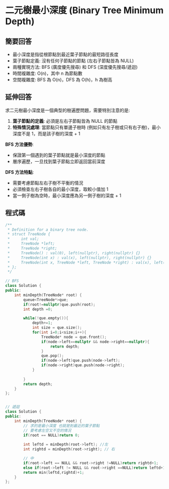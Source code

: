 # 二元樹最小深度 (Binary Tree Minimum Depth)

## 簡要回答
- 最小深度是指從根節點到最近葉子節點的最短路徑長度
- 葉子節點定義: 沒有任何子節點的節點 (左右子節點皆為 NULL)
- 兩種實現方法: BFS (廣度優先搜尋) 和 DFS (深度優先搜尋/遞迴)
- 時間複雜度: O(n)，其中 n 為節點數
- 空間複雜度: BFS 為 O(n)，DFS 為 O(h)，h 為樹高

## 延伸回答
求二元樹最小深度是一個典型的樹遍歷問題，需要特別注意的是:

1. **葉子節點的定義**: 必須是左右子節點皆為 NULL 的節點
2. **特殊情況處理**: 當節點只有單邊子樹時 (例如只有左子樹或只有右子樹)，最小深度不是 1，而是該子樹的深度 + 1

**BFS 方法優勢**:
- 保證第一個遇到的葉子節點就是最小深度的節點
- 層序遍歷，一旦找到葉子節點立即返回當前深度

**DFS 方法特點**:
- 需要考慮節點左右子樹不平衡的情況
- 必須檢查左右子樹各自的最小深度，取較小值加 1
- 當一側子樹為空時，最小深度應為另一側子樹的深度 + 1

## 程式碼
```cpp
/**
 * Definition for a binary tree node.
 * struct TreeNode {
 *     int val;
 *     TreeNode *left;
 *     TreeNode *right;
 *     TreeNode() : val(0), left(nullptr), right(nullptr) {}
 *     TreeNode(int x) : val(x), left(nullptr), right(nullptr) {}
 *     TreeNode(int x, TreeNode *left, TreeNode *right) : val(x), left(left), right(right) {}
 * };
 */

// BFS 
class Solution {
public:
    int minDepth(TreeNode* root) {
        queue<TreeNode*>que;
        if(root!=nullptr)que.push(root);
        int depth =0;

        while(!que.empty()){
            depth+=1;
            int size = que.size();
            for(int i=0;i<size;i++){
                TreeNode* node = que.front();
                if(node->left==nullptr && node->right==nullptr){
                    return depth;
                }
                que.pop();
                if(node->left)que.push(node->left);
                if(node->right)que.push(node->right);
            }
            
        }
        return depth;
    }
};


// 遞迴
class Solution {
public:
    int minDepth(TreeNode* root) {
        // 求的是最小深度 也就是到最近的葉子節點
        // 要考慮左空又不空的情況
        if(root == NULL)return 0;
        
        int leftd = minDepth(root->left); //左
        int rightd = minDepth(root->right); // 右

        // 中
        if(root->left == NULL && root->right !=NULL)return rightd+1;
        else if(root->left != NULL && root->right ==NULL)return leftd+1;
        return min(leftd,rightd)+1;
    }
};
```
